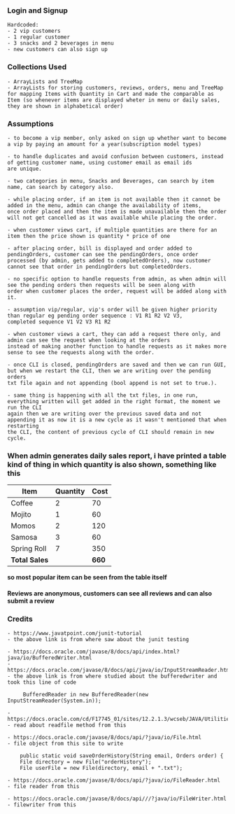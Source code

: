 ### Login and Signup
    Hardcoded: 
    - 2 vip customers 
    - 1 regular customer 
    - 3 snacks and 2 beverages in menu
    - new customers can also sign up

### Collections Used
    - ArrayLists and TreeMap
    - ArrayLists for storing customers, reviews, orders, menu and TreeMap for mapping Items with Quantity in Cart and made the comparable as 
    Item (so whenever items are displayed wheter in menu or daily sales, they are shown in alphabetical order)

### Assumptions
    - to become a vip member, only asked on sign up whether want to become a vip by paying an amount for a year(subscription model types)

    - to handle duplicates and avoid confusion between customers, instead of getting customer name, using customer email as email ids 
    are unique.

    - two categories in menu, Snacks and Beverages, can search by item name, can search by category also.

    - while placing order, if an item is not available then it cannot be added in the menu, admin can change the availability of items, 
    once order placed and then the item is made unavailable then the order will not get cancelled as it was available while placing the order.
    
    - when customer views cart, if multiple quantities are there for an item then the price shown is quantity * price of one
    
    - after placing order, bill is displayed and order added to pendingOrders, customer can see the pendingOrders, once order 
    processed (by admin, gets added to completedOrders), now customer cannot see that order in pendingOrders but completedOrders.
    
    - no specific option to handle requests from admin, as when admin will see the pending orders then requests will be seen along with 
    order when customer places the order, request will be added along with it.
    
    - assumption vip/regular, vip's order will be given higher priority than regular eg pending order sequence : V1 R1 R2 V2 V3, 
    completed sequence V1 V2 V3 R1 R2
    
    - when customer views a cart, they can add a request there only, and admin can see the request when looking at the orders 
    instead of making another function to handle requests as it makes more sense to see the requests along with the order.

    - once CLI is closed, pendingOrders are saved and then we can run GUI, but when we restart the CLI, then we are writing over the pending orders 
    txt file again and not appending (bool append is not set to true.).

    - same thing is happening with all the txt files, in one run, everything written will get added in the right format, the moment we run the CLI
    again then we are writing over the previous saved data and not appending it as now it is a new cycle as it wasn't mentioned that when restarting
    the CLI, the content of previous cycle of CLI should remain in new cycle.

### When admin generates daily sales report, i have printed a table kind of thing in which quantity is also shown, something like this

| Item            | Quantity | Cost    |
|-----------------|----------|---------|
| Coffee          | 2        | 70      |
| Mojito          | 1        | 60      |
| Momos           | 2        | 120     |
| Samosa          | 3        | 60      |
| Spring Roll     | 7        | 350     |
| **Total Sales** |          | **660** |

**so most popular item can be seen from the table itself**  

#### Reviews are anonymous, customers can see all reviews and can also submit a review

### Credits
    - https://www.javatpoint.com/junit-tutorial
    - the above link is from where saw about the junit testing

    - https://docs.oracle.com/javase/8/docs/api/index.html?java/io/BufferedWriter.html
    - https://docs.oracle.com/javase/8/docs/api/java/io/InputStreamReader.html
    - the above link is from where studied about the bufferedwriter and took this line of code

         BufferedReader in new BufferedReader(new InputStreamReader(System.in));

    - https://docs.oracle.com/cd/F17745_01/sites/12.2.1.3/wcseb/JAVA/Utilities_readFile.html
    - read about readfile method from this

    - https://docs.oracle.com/javase/8/docs/api/?java/io/File.html
    - file object from this site to write 

        public static void saveOrderHistory(String email, Orders order) {
        File directory = new File("orderHistory");
        File userFile = new File(directory, email + ".txt");

    - https://docs.oracle.com/javase/8/docs/api/?java/io/FileReader.html
    - file reader from this

    - https://docs.oracle.com/javase/8/docs/api///?java/io/FileWriter.html
    - filewriter from this
